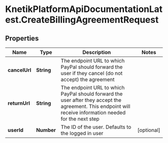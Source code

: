 # KnetikPlatformApiDocumentationLatest.CreateBillingAgreementRequest

## Properties
Name | Type | Description | Notes
------------ | ------------- | ------------- | -------------
**cancelUrl** | **String** | The endpoint URL to which PayPal should forward the user if they cancel (do not accept) the agreement | 
**returnUrl** | **String** | The endpoint URL to which PayPal should forward the user after they accept the agreement. This endpoint will receive information needed for the next step | 
**userId** | **Number** | The ID of the user. Defaults to the logged in user | [optional] 


